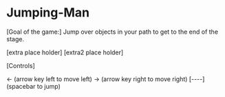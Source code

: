 # Jumping-Man

[Goal of the game:]
Jump over objects in your path to get to the end of the stage.

[extra place holder]
[extra2 place holder]

[Controls]
 
<- (arrow key left to move left)
-> (arrow key right to move right)
[----] (spacebar to jump)

